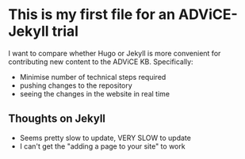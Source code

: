 # This is my first file for an ADViCE-Jekyll trial
I want to compare whether Hugo or Jekyll is more convenient for contributing new content to the ADViCE KB. Specifically:
- Minimise number of technical steps required
- pushing changes to the repository
- seeing the changes in the website in real time
## Thoughts on Jekyll
- Seems pretty slow to update, VERY SLOW to update
- I can't get the "adding a page to your site" to work
